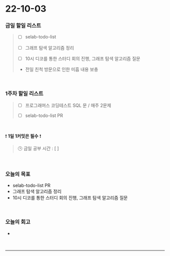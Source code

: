 # 22-10-03

### 금일 할일 리스트
> - [ ]  selab-todo-list
>
> - [ ]  그래프 탐색 알고리즘 정리
>
> - [ ]  10시 디코를 통한 스터디 회의 진행, 그래프 탐색 알고리즘 질문
>
> - 전일 친척 방문으로 인한 미흡 내용 보충

<br/>

### 1주차 할일 리스트  

> - [ ]  프로그래머스 코딩테스트 SQL 문 / 매주 2문제  
>
> - [ ]  selab-todo-list PR

<br/>

❗ **1일 1커밋은 필수** ❗
> 🕒 금일 공부 시간 :  [  ]    
  
<br/>

### 오늘의 목표
- selab-todo-list PR
- 그래프 탐색 알고리즘 정리
- 10시 디코를 통한 스터디 회의 진행, 그래프 탐색 알고리즘 질문

<br>

### 오늘의 회고
- 


<br/>

------------  